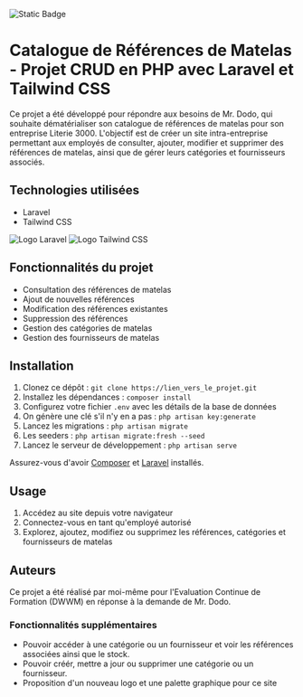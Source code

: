 ![Static Badge](https://img.shields.io/badge/Start--Coding_%3A_Jour%2060-7F5A83)


# Catalogue de Références de Matelas - Projet CRUD en PHP avec Laravel et Tailwind CSS

Ce projet a été développé pour répondre aux besoins de Mr. Dodo, qui souhaite dématérialiser son catalogue de références de matelas pour son entreprise Literie 3000. L'objectif est de créer un site intra-entreprise permettant aux employés de consulter, ajouter, modifier et supprimer des références de matelas, ainsi que de gérer leurs catégories et fournisseurs associés.

## Technologies utilisées
- Laravel
- Tailwind CSS

![Logo Laravel](https://upload.wikimedia.org/wikipedia/commons/thumb/9/9a/Laravel.svg/langfr-330px-Laravel.svg.png) 
![Logo Tailwind CSS](https://upload.wikimedia.org/wikipedia/commons/thumb/d/d5/Tailwind_CSS_Logo.svg/512px-Tailwind_CSS_Logo.svg.png?20230715030042)

## Fonctionnalités du projet
- Consultation des références de matelas
- Ajout de nouvelles références
- Modification des références existantes
- Suppression des références
- Gestion des catégories de matelas
- Gestion des fournisseurs de matelas

## Installation
1. Clonez ce dépôt : `git clone https://lien_vers_le_projet.git`
2. Installez les dépendances : `composer install`
3. Configurez votre fichier `.env` avec les détails de la base de données
4. On génère une clé s'il n'y en a pas : `php artisan key:generate`
5. Lancez les migrations : `php artisan migrate`
6. Les seeders : `php artisan migrate:fresh --seed`
7. Lancez le serveur de développement : `php artisan serve`

Assurez-vous d'avoir [Composer](https://getcomposer.org/) et [Laravel](https://laravel.com/) installés.

## Usage
1. Accédez au site depuis votre navigateur
2. Connectez-vous en tant qu'employé autorisé
3. Explorez, ajoutez, modifiez ou supprimez les références, catégories et fournisseurs de matelas


## Auteurs
Ce projet a été réalisé par moi-même pour l'Evaluation Continue de Formation (DWWM) en réponse à la demande de Mr. Dodo.

### Fonctionnalités supplémentaires 
- Pouvoir accéder à une catégorie ou un fournisseur et voir les références associées ainsi que le stock. 
- Pouvoir créér, mettre a jour ou supprimer une catégorie ou un fournisseur.
- Proposition d'un nouveau logo et une palette graphique pour ce site 
